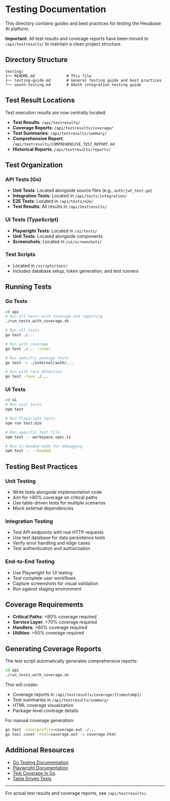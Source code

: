 # Testing Documentation

This directory contains guides and best practices for testing the Hexabase AI platform. 

**Important**: All test results and coverage reports have been moved to `/api/testresults/` to maintain a clean project structure.

## Directory Structure

```
testing/
├── README.md              # This file
├── testing-guide.md       # General testing guide and best practices
└── oauth-testing.md       # OAuth integration testing guide
```

## Test Result Locations

Test execution results are now centrally located:

- **Test Results**: `/api/testresults/`
- **Coverage Reports**: `/api/testresults/coverage/`
- **Test Summaries**: `/api/testresults/summary/`
- **Comprehensive Report**: `/api/testresults/COMPREHENSIVE_TEST_REPORT.md`
- **Historical Reports**: `/api/testresults/reports/`

## Test Organization

### API Tests (Go)
- **Unit Tests**: Located alongside source files (e.g., `auth/jwt_test.go`)
- **Integration Tests**: Located in `/api/tests/integration/`
- **E2E Tests**: Located in `/api/tests/e2e/`
- **Test Results**: All results in `/api/testresults/`

### UI Tests (TypeScript)
- **Playwright Tests**: Located in `/ui/tests/`
- **Unit Tests**: Located alongside components
- **Screenshots**: Located in `/ui/screenshots/`

### Test Scripts
- Located in `/scripts/test/`
- Includes database setup, token generation, and test runners

## Running Tests

### Go Tests
```bash
cd api
# Run all tests with coverage and reporting
./run_tests_with_coverage.sh

# Run all tests
go test ./...

# Run with coverage
go test ./... -cover

# Run specific package tests
go test -v ./internal/auth/...

# Run with race detection
go test -race ./...
```

### UI Tests
```bash
cd ui
# Run unit tests
npm test

# Run Playwright tests
npm run test:e2e

# Run specific test file
npm test -- workspace.spec.ts

# Run in headed mode for debugging
npm test -- --headed
```

## Testing Best Practices

### Unit Testing
- Write tests alongside implementation code
- Aim for >80% coverage on critical paths
- Use table-driven tests for multiple scenarios
- Mock external dependencies

### Integration Testing
- Test API endpoints with real HTTP requests
- Use test database for data persistence tests
- Verify error handling and edge cases
- Test authentication and authorization

### End-to-End Testing
- Use Playwright for UI testing
- Test complete user workflows
- Capture screenshots for visual validation
- Run against staging environment

## Coverage Requirements

- **Critical Paths**: >80% coverage required
- **Service Layer**: >70% coverage required
- **Handlers**: >60% coverage required
- **Utilities**: >50% coverage required

## Generating Coverage Reports

The test script automatically generates comprehensive reports:

```bash
cd api
./run_tests_with_coverage.sh
```

This will create:
- Coverage reports in `/api/testresults/coverage/[timestamp]/`
- Test summaries in `/api/testresults/summary/`
- HTML coverage visualization
- Package-level coverage details

For manual coverage generation:
```bash
go test -coverprofile=coverage.out ./...
go tool cover -html=coverage.out -o coverage.html
```

## Additional Resources

- [Go Testing Documentation](https://golang.org/pkg/testing/)
- [Playwright Documentation](https://playwright.dev/)
- [Test Coverage in Go](https://blog.golang.org/cover)
- [Table Driven Tests](https://dave.cheney.net/2019/05/07/prefer-table-driven-tests)

---

For actual test results and coverage reports, see `/api/testresults/`.